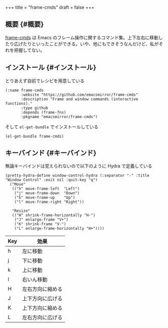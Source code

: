 +++
title = "frame-cmds"
draft = false
+++

## 概要 {#概要}

[frame-cmds](https://www.emacswiki.org/emacs/frame-cmds.el) は Emacs のフレーム操作に関するコマンド集。上下左右に移動したり広げたりといったことができる。いや、他にもできそうなんだけど、私がそれを把握してない。


## インストール {#インストール}

とりあえず自前でレシピを用意している

```emacs-lisp
(:name frame-cmds
       :website "https://github.com/emacsmirror/frame-cmds"
       :description "Frame and window commands (interactive functions)."
       :type github
       :depends (frame-fns)
       :pkgname "emacsmirror/frame-cmds")
```

そして `el-get-bundle` でインストールしている

```emacs-lisp
(el-get-bundle frame-cmds)
```


## キーバインド {#キーバインド}

無論キーバインドは覚えられないので以下のように Hydra で定義している

```emacs-lisp
(pretty-hydra-define window-control-hydra (:separator "-" :title "Window Control" :exit nil :quit-key "q")
  ("Move"
   (("h" move-frame-left  "Left")
    ("j" move-frame-down  "Down")
    ("k" move-frame-up    "Up")
    ("l" move-frame-right "Right"))

   "Resize"
   (("H" shrink-frame-horizontally "H-")
    ("J" enlarge-frame "V+")
    ("K" shrink-frame "V-")
    ("L" enlarge-frame-horizontally "H+"))))
```

| Key | 効果     |
|-----|--------|
| h   | 左に移動 |
| j   | 下に移動 |
| k   | 上に移動 |
| l   | 右いん移動 |
| H   | 左右方向に縮める |
| J   | 上下方向に広げる |
| K   | 上下方向に縮める |
| L   | 左右方向に広げる |
